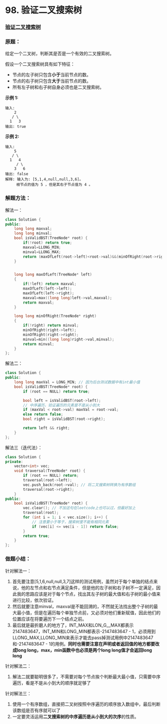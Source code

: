 # 98. 验证二叉搜索树

### [验证二叉搜索树](https://leetcode-cn.com/problems/validate-binary-search-tree/)

### 原题：

给定一个二叉树，判断其是否是一个有效的二叉搜索树。

假设一个二叉搜索树具有如下特征：

* 节点的左子树只包含**小于**当前节点的数。
* 节点的右子树只包含**大于**当前节点的数。
* 所有左子树和右子树自身必须也是二叉搜索树。

**示例 1:**

```
输入:
    2
   / \
  1   3
输出: true
```

**示例 2:**

```
输入:
    5
   / \
  1   4
     / \
    3   6
输出: false
解释: 输入为: [5,1,4,null,null,3,6]。
     根节点的值为 5 ，但是其右子节点值为 4 。
```

### 解题方法：

解法一：

```cpp
class Solution {
public:
    long long maxval;
    long long minval;
    bool isValidBST(TreeNode* root) {
        if(!root) return true;
        maxval=LLONG_MIN;
        minval=LLONG_MAX;
        return (maxOfLeft(root->left)<root->val)&&(minOfRight(root->right)>root->val)&&isValidBST(root->left)&&isValidBST(root->right);
    }


    long long maxOfLeft(TreeNode* left)
    {
        if(!left) return maxval;
        maxOfLeft(left->left);
        maxOfLeft(left->right);
        maxval=max((long long)left->val,maxval);
        return maxval;
    }

    long long minOfRight(TreeNode* right)
    {
        if(!right) return minval;
        minOfRight(right->left);
        minOfRight(right->right);
        minval=min((long long)right->val,minval);
        return minval;
    }
};
```

解法二：

```cpp
class Solution {
public:
    long long maxVal = LONG_MIN; // 因为后台测试数据中有int最小值
    bool isValidBST(TreeNode* root) {
        if (root == NULL) return true;

        bool left = isValidBST(root->left);
        // 中序遍历，验证遍历的元素是不是从小到大
        if (maxVal < root->val) maxVal = root->val;
        else return false;
        bool right = isValidBST(root->right);

        return left && right;
    }
};
```

解法三（迭代法）：

```cpp
class Solution {
private:
    vector<int> vec;
    void traversal(TreeNode* root) {
        if (root == NULL) return;
        traversal(root->left);
        vec.push_back(root->val); // 将二叉搜索树转换为有序数组
        traversal(root->right);
    }
public:
    bool isValidBST(TreeNode* root) {
        vec.clear(); // 不加这句在leetcode上也可以过，但最好加上
        traversal(root);
        for (int i = 1; i < vec.size(); i++) {
            // 注意要小于等于，搜索树里不能有相同元素
            if (vec[i] <= vec[i - 1]) return false;
        }
        return true;
    }
};
```

### 做题小结：

针对解法一：

1. 首先要注意\[5,1,6,null,null,3,7]这样的测试用例，虽然对于每个单独的结点来说，他的左节点和右节点满足条件，但是他的左子树和右子树不一定满足，因此我的思路应该是对于每个节点，找出其左子树的最大值和右子树的最小值来进行比较，依次验证。
2. 然后就要注意minval，maxval是不能回溯的，不然就无法找出整个子树的最大最小值，但是在遍历每个单独节点前，又必须对他们重新赋值，因此他们的位置应该在将要遍历下一个结点之前。
3. 最后就是最折磨人的地方了，INT\_MAX和LON_G\__MAX都表示2147483647，INT\_MIN和LONG\_MIN都表示-2147483647 - 1，必须用到LLONG\_MAX,LLONG\_MIN来表示才能去pass掉测试用例中2147483647和-2147483647 - 1的用例。**同时也需要注意在声明或者返回值的地方都要改成long long，max，min函数中也必须是两个long long值才会返回long long**

针对解法二：

1. 解法二就要聪明很多了，不需要对每个节点挨个判断最大最小值，只需要中序遍历，看是不是从小到大的顺序就足够了

针对解法三：

1. 使用一个有序数组，直接把二叉树按照中序遍历的顺序放入数组中，最后判断该数组是否有序就可以了
2. 一定要灵活运用**二叉搜索树的中序遍历是从小到大的次序**的性质。

